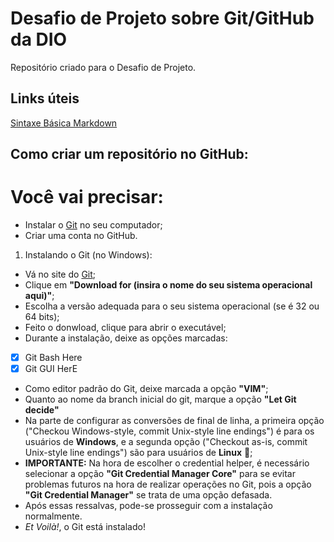 # Desafio de Projeto sobre Git/GitHub da DIO
Repositório criado para o Desafio de Projeto.

## Links úteis
[Sintaxe Básica Markdown](https://www.markdownguide.org/)

## Como criar um repositório no GitHub:

# Você vai precisar:

 - Instalar o [Git](https://git-scm.com/) no seu computador;
 - Criar uma conta no GitHub.

1. Instalando o Git (no Windows):

 - Vá no site do [Git](https://git-scm.com/);
 - Clique em **"Download for (insira o nome do seu sistema operacional aqui)"**;
 - Escolha a versão adequada para o seu sistema operacional (se é 32 ou 64 bits);
 - Feito o donwload, clique para abrir o executável;
 - Durante a instalação, deixe as opções marcadas:
 - [x] Git Bash Here
 - [x] Git GUI HerE
 - Como editor padrão do Git, deixe marcada a opção **"VIM"**;
 - Quanto ao nome da branch inicial do git, marque a opção **"Let Git decide"**
 - Na parte de configurar as conversões de final de linha, a primeira opção ("Checkou Windows-style, commit Unix-style line endings") é para os usuários de **Windows**, e a segunda opção ("Checkout as-is, commit Unix-style line endings") são para usuários de **Linux** 🐧;
 - **IMPORTANTE:** Na hora de escolher o credential helper, é necessário selecionar a opção **"Git Credential Manager Core"** para se evitar problemas futuros na hora de realizar operações no Git, pois a opção **"Git Credential Manager"** se trata de uma opção defasada.
 - Após essas ressalvas, pode-se prosseguir com a instalação normalmente.
 - *Et Voilà!*, o Git está instalado!


